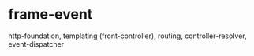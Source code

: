 # frame-event
http-foundation, templating (front-controller), routing, controller-resolver, event-dispatcher
